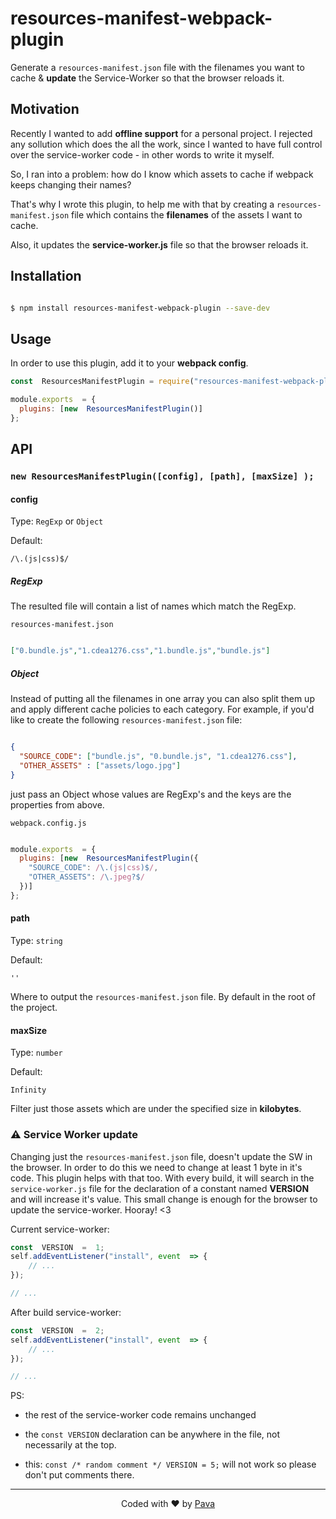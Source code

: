
# resources-manifest-webpack-plugin

  

Generate a ```resources-manifest.json``` file with the filenames you want to cache & **update** the Service-Worker so that the browser reloads it.

  

## Motivation

  

Recently I wanted to add **offline support** for a personal project. I rejected any sollution which does the all the work, since I wanted to have full control over the service-worker code - in other words to write it myself.

  

So, I ran into a problem: how do I know which assets to cache if webpack keeps changing their names?

  

That's why I wrote this plugin, to help me with that by creating a ```resources-manifest.json``` file which contains the **filenames** of the assets I want to cache.

  

Also, it updates the **service-worker.js** file so that the browser reloads it.

  

## Installation

  

```bash

$ npm install resources-manifest-webpack-plugin --save-dev

```

  

## Usage

  

In order to use this plugin, add it to your **webpack config**.
```js
const  ResourcesManifestPlugin = require("resources-manifest-webpack-plugin");

module.exports  = {
  plugins: [new  ResourcesManifestPlugin()]
};
```
  

## API

  

### ```new ResourcesManifestPlugin([config], [path], [maxSize] );```

  

#### config

Type: `RegExp` or `Object` <br/>

Default:

```
/\.(js|css)$/
```

##### RegExp

The resulted file will contain a list of names which match the RegExp.

```resources-manifest.json```
```json

["0.bundle.js","1.cdea1276.css","1.bundle.js","bundle.js"]

```
##### Object
  
Instead of putting all the filenames in one array you can also split them up and apply different cache policies to each category. For example, if you'd like to create the following ```resources-manifest.json``` file:

  

```json

{
  "SOURCE_CODE": ["bundle.js", "0.bundle.js", "1.cdea1276.css"],
  "OTHER_ASSETS" : ["assets/logo.jpg"]
}
```

just pass an Object whose values are RegExp's and the keys are the properties from above.

  
`webpack.config.js`
```js

module.exports  = {
  plugins: [new  ResourcesManifestPlugin({
    "SOURCE_CODE": /\.(js|css)$/,
    "OTHER_ASSETS": /\.jpeg?$/
  })]
};
```

#### path

Type: `string`

Default:
```
''
```

Where to output the `resources-manifest.json` file. By default in the root of the project.

#### maxSize
Type: `number` 

Default:
```
Infinity
```

Filter just those assets which are under the specified size in **kilobytes**.


### ⚠ Service Worker update

Changing just the ```resources-manifest.json``` file, doesn't update the SW in the browser. In order to do this we need to change at least 1 byte in it's code. This plugin helps with that too. With every build, it will search in the ```service-worker.js``` file for the declaration of a constant named **VERSION** and will increase it's value. This small change is enough for the browser to update the service-worker. Hooray! <3

Current service-worker:

```js
const  VERSION  =  1;
self.addEventListener("install", event  => {
	// ...
});

// ...
```
 
After build service-worker:

```js
const  VERSION  =  2;
self.addEventListener("install", event  => {
	// ...
});

// ...
```

PS:

* the rest of the service-worker code remains unchanged

* the ```const VERSION``` declaration can be anywhere in the file, not necessarily at the top.

* this: ```const /* random comment */ VERSION = 5;``` will not work so please don't put comments there.

<hr/>

<p  align="center"> Coded with ❤ by <a  href="https://iampava.com"> Pava </a>  </p>
